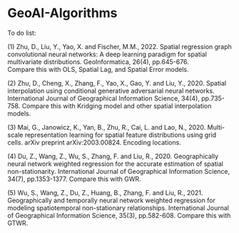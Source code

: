 # GeoAI-Algorithms

To do list:

(1) Zhu, D., Liu, Y., Yao, X. and Fischer, M.M., 2022. Spatial regression graph convolutional neural networks: A deep learning paradigm for spatial multivariate distributions. GeoInformatica, 26(4), pp.645-676.  
Compare this with OLS, Spatial Lag, and Spatial Error models.

(2) Zhu, D., Cheng, X., Zhang, F., Yao, X., Gao, Y. and Liu, Y., 2020. Spatial interpolation using conditional generative adversarial neural networks. International Journal of Geographical Information Science, 34(4), pp.735-758.
Compare this with Kridging model and other spatial interpolation models.

(3) Mai, G., Janowicz, K., Yan, B., Zhu, R., Cai, L. and Lao, N., 2020. Multi-scale representation learning for spatial feature distributions using grid cells. arXiv preprint arXiv:2003.00824.
Encoding locations.

(4) Du, Z., Wang, Z., Wu, S., Zhang, F. and Liu, R., 2020. Geographically neural network weighted regression for the accurate estimation of spatial non-stationarity. International Journal of Geographical Information Science, 34(7), pp.1353-1377.
Compare this with GWR.

(5) Wu, S., Wang, Z., Du, Z., Huang, B., Zhang, F. and Liu, R., 2021. Geographically and temporally neural network weighted regression for modeling spatiotemporal non-stationary relationships. International Journal of Geographical Information Science, 35(3), pp.582-608.
Compare this with GTWR.
